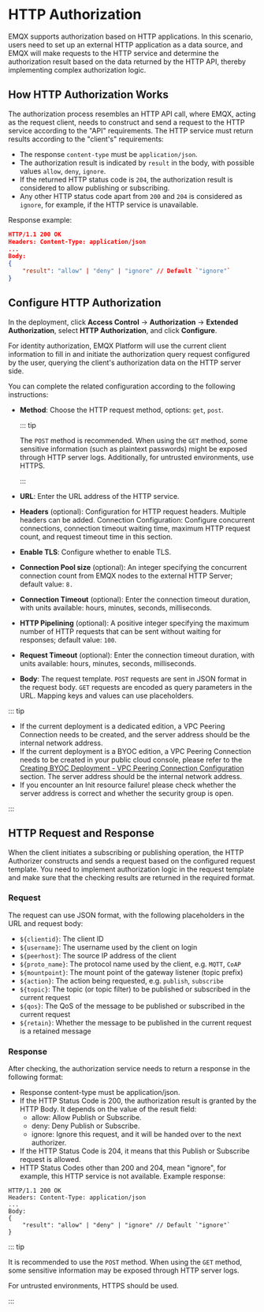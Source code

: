 # HTTP Authorization

EMQX supports authorization based on HTTP applications. In this scenario, users need to set up an external HTTP application as a data source, and EMQX will make requests to the HTTP service and determine the authorization result based on the data returned by the HTTP API, thereby implementing complex authorization logic.

## How HTTP Authorization Works

The authorization process resembles an HTTP API call, where EMQX, acting as the request client, needs to construct and send a request to the HTTP service according to the "API" requirements. The HTTP service must return results according to the "client's" requirements:

- The response `content-type` must be `application/json`.
- The authorization result is indicated by `result` in the body, with possible values `allow`, `deny`, `ignore`.
- If the returned HTTP status code is `204`, the authorization result is considered to allow publishing or subscribing.
- Any other HTTP status code apart from `200` and `204` is considered as `ignore`, for example, if the HTTP service is unavailable.

Response example:

```json
HTTP/1.1 200 OK
Headers: Content-Type: application/json
...
Body:
{
    "result": "allow" | "deny" | "ignore" // Default `"ignore"`
}
```

## Configure HTTP Authorization

In the deployment, click **Access Control** -> **Authorization** -> **Extended Authorization**, select **HTTP Authorization**, and click **Configure**.

For identity authorization, EMQX Platform will use the current client information to fill in and initiate the authorization query request configured by the user, querying the client's authorization data on the HTTP server side.

You can complete the related configuration according to the following instructions:

- **Method**: Choose the HTTP request method, options: `get`, `post`. 

  ::: tip 

  The `POST` method is recommended. When using the `GET` method, some sensitive information (such as plaintext passwords) might be exposed through HTTP server logs. Additionally, for untrusted environments, use HTTPS. 

  :::

- **URL**: Enter the URL address of the HTTP service.

- **Headers** (optional): Configuration for HTTP request headers. Multiple headers can be added. Connection Configuration: Configure concurrent connections, connection timeout waiting time, maximum HTTP request count, and request timeout time in this section.

- **Enable TLS**: Configure whether to enable TLS.

- **Connection Pool size** (optional): An integer specifying the concurrent connection count from EMQX nodes to the external HTTP Server; default value: `8.`

- **Connection Timeout** (optional): Enter the connection timeout duration, with units available: hours, minutes, seconds, milliseconds.

- **HTTP Pipelining** (optional): A positive integer specifying the maximum number of HTTP requests that can be sent without waiting for responses; default value: `100`.

- **Request Timeout** (optional): Enter the connection timeout duration, with units available: hours, minutes, seconds, milliseconds.

- **Body**: The request template. `POST` requests are sent in JSON format in the request body. `GET` requests are encoded as query parameters in the URL. Mapping keys and values can use placeholders.

::: tip

- If the current deployment is a dedicated edition, a VPC Peering Connection needs to be created, and the server address should be the internal network address.
- If the current deployment is a BYOC edition, a VPC Peering Connection needs to be created in your public cloud console, please refer to the [Creating BYOC Deployment - VPC Peering Connection Configuration](../create/byoc.md#vpc-peering-connection-configuration) section. The server address should be the internal network address.
- If you encounter an Init resource failure! please check whether the server address is correct and whether the security group is open.

:::

## HTTP Request and Response
When the client initiates a subscribing or publishing operation, the HTTP Authorizer constructs and sends a request based on the configured request template. You need to implement authorization logic in the request template and make sure that the checking results are returned in the required format.

### Request
The request can use JSON format, with the following placeholders in the URL and request body:

- `${clientid}`: The client ID
- `${username}`: The username used by the client on login
- `${peerhost}`: The source IP address of the client
- `${proto_name}`: The protocol name used by the client, e.g. `MQTT`, `CoAP`
- `${mountpoint}`: The mount point of the gateway listener (topic prefix)
- `${action}`: The action being requested, e.g. `publish`, `subscribe`
- `${topic}`: The topic (or topic filter) to be published or subscribed in the current request
- `${qos}`: The QoS of the message to be published or subscribed in the current request
- `${retain}`: Whether the message to be published in the current request is a retained message

### Response
After checking, the authorization service needs to return a response in the following format:

- Response content-type must be application/json.
- If the HTTP Status Code is 200, the authorization result is granted by the HTTP Body. It depends on the value of the result field:
  - allow: Allow Publish or Subscribe.
  - deny: Deny Publish or Subscribe.
  - ignore: Ignore this request, and it will be handed over to the next authorizer.
- If the HTTP Status Code is 204, it means that this Publish or Subscribe request is allowed.
- HTTP Status Codes other than 200 and 204, mean "ignore", for example, this HTTP service is not available.
Example response:

```
HTTP/1.1 200 OK
Headers: Content-Type: application/json
...
Body:
{
    "result": "allow" | "deny" | "ignore" // Default `"ignore"`
}
```

::: tip

It is recommended to use the `POST` method. When using the `GET` method, some sensitive information may be exposed through HTTP server logs.

For untrusted environments, HTTPS should be used.

:::